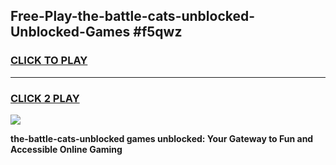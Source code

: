 
## Free-Play-the-battle-cats-unblocked-Unblocked-Games #f5qwz
<h3>
<a href="https://news.freeplayer.one?title=the-battle-cats-unblocked&ref=8M">CLICK TO PLAY</a></h3>
<hr>

<h3>
<a href="https://news.freeplayer.one?title=the-battle-cats-unblocked&ref=8M">CLICK 2 PLAY</a>
  
</h3>

<a href="https://news.freeplayer.one?title=the-battle-cats-unblocked&ref=8M"><img src="https://clearcache.store/games.png"></a>


**the-battle-cats-unblocked games unblocked: Your Gateway to Fun and Accessible Online Gaming**

